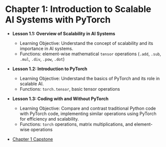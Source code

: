 # Chapter 1: Introduction to Scalable AI Systems with PyTorch
- **Lesson 1.1: Overview of Scalability in AI Systems**
  - Learning Objective: Understand the concept of scalability and its importance in AI systems.
  - Functions: element-wise mathematical `tensor` operations (`.add`, `.sub`, `.mul`, `.div`, `.pow`, `.dot`)

- **Lesson 1.2: Introduction to PyTorch**
  - Learning Objective: Understand the basics of PyTorch and its role in scalable AI.
  - Functions: `torch.tensor`, basic tensor operations
    
- **Lesson 1.3: Coding with and Without PyTorch**
  - Learning Objective: Compare and contrast traditional Python code with PyTorch code, implementing similar operations using PyTorch for efficiency and scalability.
  - Functions: `torch` operations, matrix multiplications, and element-wise operations
 
- [Chapter 1 Capstone](https://github.com/bidata-io/dc-scalable-ai/blob/main/ch_1/capstone/README.md)
